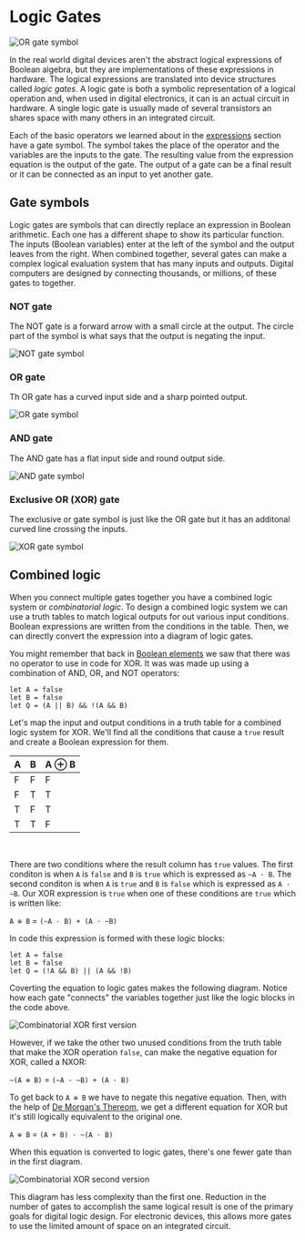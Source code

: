 # Logic Gates

![OR gate symbol](/static/courses/logic-lab/logic-gates/full-adder.png)

In the real world digital devices aren't the abstract logical expressions of Boolean algebra, but they are implementations of these expressions in hardware. The logical expressions are translated into device structures called _logic gates_. A logic gate is both a symbolic representation of a logical operation and, when used in digital electronics, it can is an actual circuit in hardware. A single logic gate is usually made of several transistors an shares space with many others in an integrated circuit.

Each of the basic operators we learned about in the [expressions](/courses/logic-lab/expressions) section have a gate symbol. The symbol takes the place of the operator and the variables are the inputs to the gate. The resulting value from the expression equation is the output of the gate. The output of a gate can be a final result or it can be connected as an input to yet another gate.

## Gate symbols

Logic gates are symbols that can directly replace an expression in Boolean arithmetic. Each one has a different shape to show its particular function. The inputs (Boolean variables) enter at the left of the symbol and the output leaves from the right. When combined together, several gates can make a complex logical evaluation system that has many inputs and outputs. Digital computers are designed by connecting thousands, or millions, of these gates to together.

### NOT gate

The NOT gate is a forward arrow with a small circle at the output. The circle part of the symbol is what says that the output is negating the input.

![NOT gate symbol](/static/courses/logic-lab/logic-gates/not-gate.png)

### OR gate

Th OR gate has a curved input side and a sharp pointed output.

![OR gate symbol](/static/courses/logic-lab/logic-gates/or-gate.png)

### AND gate

The AND gate has a flat input side and round output side.

![AND gate symbol](/static/courses/logic-lab/logic-gates/and-gate.png)

### Exclusive OR (XOR) gate

The exclusive or gate symbol is just like the OR gate but it has an additonal curved line crossing the inputs.

![XOR gate symbol](/static/courses/logic-lab/logic-gates/xor-gate.png)

## Combined logic

When you connect multiple gates together you have a combined logic system or _combinatorial logic_. To design a combined logic system we can use a truth tables to match logical outputs for out various input conditions. Boolean expressions are written from the conditions in the table. Then, we can directly convert the expression into a diagram of logic gates.

You might remember that back in [Boolean elements](/courses/logic-lab/elements#xor) we saw that there was no operator to use in code for XOR. It was was made up using a combination of AND, OR, and NOT operators:

```block
let A = false
let B = false
let Q = (A || B) && !(A && B)
```

Let's map the input and output conditions in a truth table for a combined logic system for XOR. We'll find all the conditions that cause a ``true`` result and create a Boolean expression for them.

A | B | A ⊕ B
-|-|-
F | F | F
F| T | T
T| F | T
T | T | F
<br/>

There are two conditions where the result column has ``true`` values. The first conditon is when ``A`` is ``false`` and ``B`` is ``true`` which is expressed as ``~A · B``. The second conditon is when ``A`` is ``true`` and ``B`` is ``false`` which is expressed as ``A · ~B``. Our XOR expression is ``true`` when one of these conditions are ``true`` which is written like:

``A ⊕ B`` = ``(~A · B) + (A · ~B)``

In code this expression is formed with these logic blocks:

```block
let A = false
let B = false
let Q = (!A && B) || (A && !B)
```

Coverting the equation to logic gates makes the following diagram. Notice how each gate "connects" the variables together just like the logic blocks in the code above.

![Combinatorial XOR first version](/static/courses/logic-lab/logic-gates/combinatorial1-xor.png)

However, if we take the other two unused conditions from the truth table that make the XOR operation ``false``, can make the negative equation for XOR, called a NXOR:

``~(A ⊕ B)`` = ``(~A · ~B) + (A · B)``

To get back to ``A ⊕ B`` we have to negate this negative equation. Then, with the help of [De Morgan's Thereom](/courses/logic-lab/expressions#de-morgan-s-thereom), we get a different equation for XOR but it's still logically equivalent to the original one.

``A ⊕ B`` = ``(A + B) · ~(A · B)``

When this equation is converted to logic gates, there's one fewer gate than in the first diagram.

![Combinatorial XOR second version](/static/courses/logic-lab/logic-gates/combinatorial2-xor.png)

This diagram has less complexity than the first one. Reduction in the number of gates to accomplish the same logical result is one of the primary goals for digital logic design. For electronic devices, this allows more gates to use the limited amount of space on an integrated circuit.
